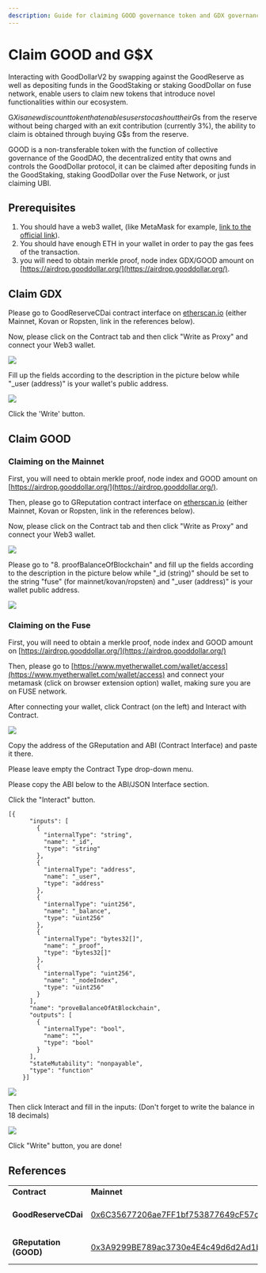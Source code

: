 ```yaml
---
description: Guide for claiming GOOD governance token and GDX governance token
---
```


# Claim GOOD and G$X

Interacting with GoodDollarV2 by swapping against the GoodReserve as well as depositing funds in the GoodStaking or staking GoodDollar on fuse network, enable users to claim new tokens that introduce novel functionalities within our ecosystem.

G$X is a new discount token that enables users to cash out their G$s from the reserve without being charged with an exit contribution (currently 3%), the ability to claim is obtained through buying G$s from the reserve.

GOOD is a non-transferable token with the function of collective governance of the GoodDAO, the decentralized entity that owns and controls the GoodDollar protocol, it can be claimed after depositing funds in the GoodStaking, staking GoodDollar over the Fuse Network, or just claiming UBI.

## Prerequisites

1. You should have a web3 wallet, (like MetaMask for example, [link to the official link](https://www.google.com/url?q=https://metamask.io/\&sa=D\&source=editors\&ust=1634809220729000\&usg=AOvVaw3sIQw4vzOnSgl4wX-4lv4E)).
2. You should have enough ETH in your wallet in order to pay the gas fees of the transaction.
3. you will need to obtain merkle proof, node index GDX/GOOD amount on [https://airdrop.gooddollar.org/](https://airdrop.gooddollar.org/).

## Claim GDX

Please go to GoodReserveCDai contract interface on [etherscan.io](https://etherscan.io) (either Mainnet, Kovan or Ropsten, link in the references below).

Now, please click on the Contract tab and then click "Write as Proxy" and connect your Web3 wallet.

![](<../.gitbook/assets/image (1).png>)

Fill up the fields according to the description in the picture below while "\_user (address)" is your wallet's public address.

![](<../.gitbook/assets/Screenshot 2021-09-30 at 12.31.15.png>)

Click the 'Write' button.

## Claim GOOD

### Claiming on the Mainnet

First, you will need to obtain merkle proof, node index and GOOD amount on [https://airdrop.gooddollar.org/](https://airdrop.gooddollar.org/).

Then, please go to GReputation contract interface on [etherscan.io](https://etherscan.io) (either Mainnet, Kovan or Ropsten, link in the references below).

Now, please click on the Contract tab and then click "Write as Proxy" and connect your Web3 wallet.

![](<../.gitbook/assets/image (1).png>)

Please go to "8. proofBalanceOfBlockchain" and fill up the fields according to the description in the picture below while "\_id (string)" should be set to the string "fuse" (for mainnet/kovan/ropsten) and "\_user (address)" is your wallet public address.

![](<../.gitbook/assets/Screenshot 2021-10-04 at 15.43.32.png>)

### Claiming on the Fuse

First, you will need to obtain a merkle proof, node index and GOOD amount on [https://airdrop.gooddollar.org/](https://airdrop.gooddollar.org/)

Then, please go to [https://www.myetherwallet.com/wallet/access](https://www.myetherwallet.com/wallet/access) and connect your metamask (click on browser extension option) wallet, making sure you are on FUSE network.

After connecting your wallet, click Contract (on the left) and Interact with Contract.

![](<../.gitbook/assets/Screenshot 2021-10-04 at 15.28.16.png>)

Copy the address of the GReputation and ABI (Contract Interface) and paste it there.

Please leave empty the Contract Type drop-down menu.

Please copy the ABI below to the ABI/JSON Interface section.

Click the "Interact" button.

```
[{
      "inputs": [
        {
          "internalType": "string",
          "name": "_id",
          "type": "string"
        },
        {
          "internalType": "address",
          "name": "_user",
          "type": "address"
        },
        {
          "internalType": "uint256",
          "name": "_balance",
          "type": "uint256"
        },
        {
          "internalType": "bytes32[]",
          "name": "_proof",
          "type": "bytes32[]"
        },
        {
          "internalType": "uint256",
          "name": "_nodeIndex",
          "type": "uint256"
        }
      ],
      "name": "proveBalanceOfAtBlockchain",
      "outputs": [
        {
          "internalType": "bool",
          "name": "",
          "type": "bool"
        }
      ],
      "stateMutability": "nonpayable",
      "type": "function"
    }]
```

![](<../.gitbook/assets/Screenshot 2021-10-04 at 15.29.30.png>)

Then click Interact and fill in the inputs: (Don't forget to write the balance in 18 decimals)

![](<../.gitbook/assets/Screenshot 2021-10-04 at 15.32.32.png>)

Click "Write" button, you are done!

## References <a href="#h.upoh0nurgire" id="h.upoh0nurgire"></a>

|                        |                                                                                                                       |                                                                                                                                                                |                      |
| ---------------------- | --------------------------------------------------------------------------------------------------------------------- | -------------------------------------------------------------------------------------------------------------------------------------------------------------- | -------------------- |
| **Contract**           | **Mainnet**                                                                                                           | **Kovan**                                                                                                                                                      | **Ropsten**          |
| **GoodReserveCDai**    | [0x6C35677206ae7FF1bf753877649cF57cC30D1c42](https://etherscan.io/address/0x6C35677206ae7FF1bf753877649cF57cC30D1c42) | [https://kovan.etherscan.io/address/0xbe4fe98c9c4c0a8f3681c34c94ce2e462da5fc89](https://kovan.etherscan.io/address/0xbe4fe98c9c4c0a8f3681c34c94ce2e462da5fc89) | Did not released yet |
| **GReputation (GOOD)** | [0x3A9299BE789ac3730e4E4c49d6d2Ad1b8BC34DFf](https://etherscan.io/address/0x3A9299BE789ac3730e4E4c49d6d2Ad1b8BC34DFf) | [https://kovan.etherscan.io/address/0xef0c1e6f98e433d81ae3e6611944bc06e533a47b](https://kovan.etherscan.io/address/0xef0c1e6f98e433d81ae3e6611944bc06e533a47b) | Did not released yet |

